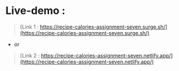 # Live-demo :  
> [Link 1 : https://recipe-calories-assignment-seven.surge.sh/](https://recipe-calories-assignment-seven.surge.sh/)
- or
> [Link 2 : https://recipe-calories-assignment-seven.netlify.app/](https://recipe-calories-assignment-seven.netlify.app/)
